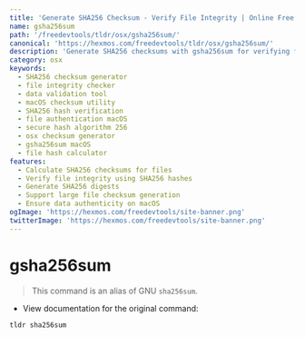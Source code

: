 ```yaml
---
title: 'Generate SHA256 Checksum - Verify File Integrity | Online Free DevTools by Hexmos'
name: gsha256sum
path: '/freedevtools/tldr/osx/gsha256sum/'
canonical: 'https://hexmos.com/freedevtools/tldr/osx/gsha256sum/'
description: 'Generate SHA256 checksums with gsha256sum for verifying file integrity. Validate data authenticity and ensure file consistency easily. Free online tool, no registration required.'
category: osx
keywords:
  - SHA256 checksum generator
  - file integrity checker
  - data validation tool
  - macOS checksum utility
  - SHA256 hash verification
  - file authentication macOS
  - secure hash algorithm 256
  - osx checksum generator
  - gsha256sum macOS
  - file hash calculator
features:
  - Calculate SHA256 checksums for files
  - Verify file integrity using SHA256 hashes
  - Generate SHA256 digests
  - Support large file checksum generation
  - Ensure data authenticity on macOS
ogImage: 'https://hexmos.com/freedevtools/site-banner.png'
twitterImage: 'https://hexmos.com/freedevtools/site-banner.png'
---
```


# gsha256sum

> This command is an alias of GNU `sha256sum`.

- View documentation for the original command:

`tldr sha256sum`
